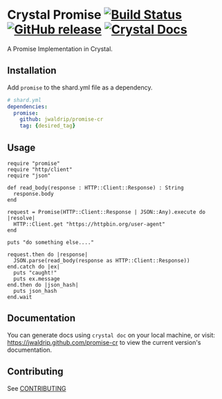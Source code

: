 # Crystal Promise [![Build Status](https://travis-ci.org/jwaldrip/promise-cr.svg?branch=master)](https://travis-ci.org/jwaldrip/promise-cr) [![GitHub release](https://img.shields.io/github/release/jwaldrip/promise-cr.svg)](https://github.com/jwaldrip/promise-cr/releases) [![Crystal Docs](https://img.shields.io/badge/Crystal-Docs-8A2BE2.svg)](https://jwaldrip.github.com/promise-cr)
A Promise Implementation in Crystal.

## Installation

Add `promise` to the shard.yml file as a dependency.

```yml
# shard.yml
dependencies:
  promise:
    github: jwaldrip/promise-cr
    tag: {desired_tag}
```

## Usage

```crystal
require "promise"
require "http/client"
require "json"

def read_body(response : HTTP::Client::Response) : String
  response.body
end

request = Promise(HTTP::Client::Response | JSON::Any).execute do |resolve|
  HTTP::Client.get "https://httpbin.org/user-agent"
end

puts "do something else...."

request.then do |response|
  JSON.parse(read_body(response as HTTP::Client::Response))
end.catch do |ex|
  puts "caught!"
  puts ex.message
end.then do |json_hash|
  puts json_hash
end.wait
```

## Documentation

You can generate docs using `crystal doc` on your local machine,
or visit: https://jwaldrip.github.com/promise-cr to view the current version's
documentation.

## Contributing

See [CONTRIBUTING](/CONTRIBUTING.md)
